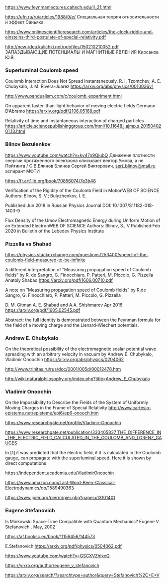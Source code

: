 https://www.feynmanlectures.caltech.edu/II_21.html

https://ufn.ru/ru/articles/1988/9/e/ Специальная теория относительности и эффект Саньяка


https://www.onlinescientificresearch.com/articles/the-clock-riddle-and-einsteins-third-postulate-of-special-relativity.pdf

http://new-idea.kulichki.net/pubfiles/150210210052.pdf
ЗАПАЗДЫВАЮЩИЕ ПОТЕНЦИАЛЫ И МАГНИТНЫЕ ЯВЛЕНИЯ Кирсанов Ю.Я.

### Superluminal  Coulomb speed
Coulomb Interaction Does Not Spread Instantaneously. R. I. Tzontchev, A. E. Chubykalo, J. M. Rivera-Juarez
https://arxiv.org/abs/physics/0010036v1

http://www.pandualism.com/c/coulomb_experiment.html 

On apparent faster-than-light behavior of moving electric fields
Germano D’Abramo
https://arxiv.org/pdf/2106.05168.pdf 


Relativity of time and instantaneous interaction of charged particles
https://article.sciencepublishinggroup.com/html/10.11648.j.ajmp.s.2015040201.13.html


### Blinov Bezulenkov

https://www.youtube.com/watch?v=kv47n9QjubQ  Движение плотности энергии протяженного электрона описывает вектор Умова, а не Пойтинга / С.В.Блинов
Блинов Сергей Викторович, serj_blinov@mail.ru 
аспирант МФТИ

https://fr.art1lib.org/book/70856074/7e3b48

Verification of the Rigidity of the Coulomb Field in MotionWEB OF SCIENCE
Authors:  Blinov, S. V.; Bulyzhenkov, I. E. 

Published:Jun 2018 in Russian Physics Journal
DOI: 10.1007/S11182-018-1403-9


Flux Density of the Umov Electromagnetic Energy during Uniform Motion of an Extended ElectronWEB OF SCIENCE
Authors:  Blinov, S., V   Published:Feb 2020 in Bulletin of the Lebedev Physics Institute

### Pizzella vs Shabad

https://physics.stackexchange.com/questions/253400/speed-of-the-coulomb-field-measured-to-be-infinite

A different interpretation of ”Measuring propagation speed of Coulomb fields” by R. de Sangro, G. Finocchiaro, P. Patteri,
M. Piccolo, G. Pizzella
Anatoly Shabad
https://arxiv.org/pdf/1606.00710.pdf

A note on ”Measuring propagation speed of Coulomb fields” by R.de Sangro, G. Finocchiaro, P. Patteri, M. Piccolo, G. Pizzella

D. M. Gitman A. E. Shabad and A.A. Shishmarev  Apr 2016
https://arxiv.org/pdf/1605.02545.pdf

Abstract: 
the full identity is demonstrated between the Feynman formula for the field of a moving charge 
and the Lienard-Wiechert potentials.

### Andrew E. Chubykalo

On the theoretical possibility of the electromagnetic scalar potential wave spreading with an arbitrary velocity in vacuum
by Andrew E. Chubykalo, Vladimir Onoochin
https://arxiv.org/abs/physics/0204062  

http://www.trinitas.ru/rus/doc/0001/005d/00012478.htm

http://wiki.naturalphilosophy.org/index.php?title=Andrew_E_Chubykalo

### Vladimir Onoochin
On the Impossibility to Describe the Fields of the System of Uniformly Moving Charges in the Frame of Special Relativity
http://www.cartesio-episteme.net/episteme/epi6/ep6-onooch.htm

https://www.researchgate.net/profile/Vladimir-Onoochin


https://www.researchgate.net/publication/333405837_THE_DIFFERENCE_IN_THE_ELECTRIC_FIELD_CALCULATED_IN_THE_COULOMB_AND_LORENZ_GAUGES

In [1] it was predicted that the electric field, if it is calculated in the Coulomb gauge, can propagate with the superluminal speed. Here it is shown by direct computations


https://independent.academia.edu/VladimirOnoochin

https://www.amazon.com/Last-Word-Been-Classical-Electrodynamics/dp/1589490363

https://www.jpier.org/pierm/pier.php?paper=13101401



### Eugene Stefanovich

Is Minkowski Space-Time Compatible with Quantum Mechanics?
Eugene V. Stefanovich . May, 2002

https://af.booksc.eu/book/11156456/144573

E.Stefanovich
https://arxiv.org/pdf/physics/0504062.pdf 

https://www.youtube.com/watch?v=GSCXVZhIxcQ

https://vixra.org/author/eugene_v_stefanovich

https://arxiv.org/search/?searchtype=author&query=Stefanovich%2C+E+V

